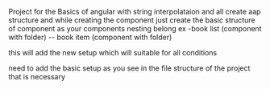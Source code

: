 Project for the Basics of angular with string interpolataion and all
create aap structure and while creating the component just create the basic structure of component as your components nesting belong
ex -book list (component with folder)
-- book item (component with folder)

this will add the new setup which will suitable for all conditions

need to add the basic setup as you see in the file structure of the project that is necessary
